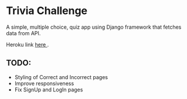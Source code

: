 <h1>Trivia Challenge</h1>

<p>A simple, multiple choice, quiz app using Django framework that fetches data
    from API.
    </p>

<p>Heroku link 
    <a 
        href="https://morning-falls-60818.herokuapp.com/game/"
        target="_blank">
            here
        </a>.
    </p>

<h2>TODO:</h2>

<ul>
    <li>Styling of Correct and Incorrect pages</li>
    <li>Improve responsiveness</li>
    <li>Fix SignUp and LogIn pages</li>
</ul>